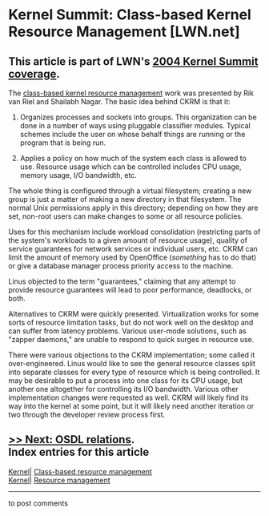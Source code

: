 # Kernel Summit: Class-based Kernel Resource Management [LWN.net]

This article is part of LWN's [2004 Kernel Summit coverage](/Articles/KernelSummit2004/).   
---  
The [class-based kernel resource management](http://ckrm.sourceforge.net/) work was presented by Rik van Riel and Shailabh Nagar. The basic idea behind CKRM is that it: 

  1. Organizes processes and sockets into groups. This organization can be done in a number of ways using pluggable classifier modules. Typical schemes include the user on whose behalf things are running or the program that is being run. 

  2. Applies a policy on how much of the system each class is allowed to use. Resource usage which can be controlled includes CPU usage, memory usage, I/O bandwidth, etc. 




The whole thing is configured through a virtual filesystem; creating a new group is just a matter of making a new directory in that filesystem. The normal Unix permissions apply in this directory; depending on how they are set, non-root users can make changes to some or all resource policies. 

Uses for this mechanism include workload consolidation (restricting parts of the system's workloads to a given amount of resource usage), quality of service guarantees for network services or individual users, etc. CKRM can limit the amount of memory used by OpenOffice (_something_ has to do that) or give a database manager process priority access to the machine. 

Linus objected to the term "guarantees," claiming that any attempt to provide resource guarantees will lead to poor performance, deadlocks, or both. 

Alternatives to CKRM were quickly presented. Virtualization works for some sorts of resource limitation tasks, but do not work well on the desktop and can suffer from latency problems. Various user-mode solutions, such as "zapper daemons," are unable to respond to quick surges in resource use. 

There were various objections to the CKRM implementation; some called it over-engineered. Linus would like to see the general resource classes split into separate classes for every type of resource which is being controlled. It may be desirable to put a process into one class for its CPU usage, but another one altogether for controlling its I/O bandwidth. Various other implementation changes were requested as well. CKRM will likely find its way into the kernel at some point, but it will likely need another iteration or two through the developer review process first. 

[>> Next: OSDL relations](/Articles/94574/).  
Index entries for this article  
---  
[Kernel](/Kernel/Index)| [Class-based resource management](/Kernel/Index#Class-based_resource_management)  
[Kernel](/Kernel/Index)| [Resource management](/Kernel/Index#Resource_management)  
  


* * *

to post comments 

